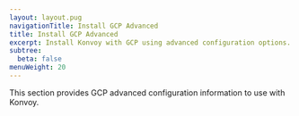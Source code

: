 ```yaml
---
layout: layout.pug
navigationTitle: Install GCP Advanced
title: Install GCP Advanced
excerpt: Install Konvoy with GCP using advanced configuration options.
subtree:
  beta: false
menuWeight: 20
---
```


This section provides GCP advanced configuration information to use with Konvoy.
